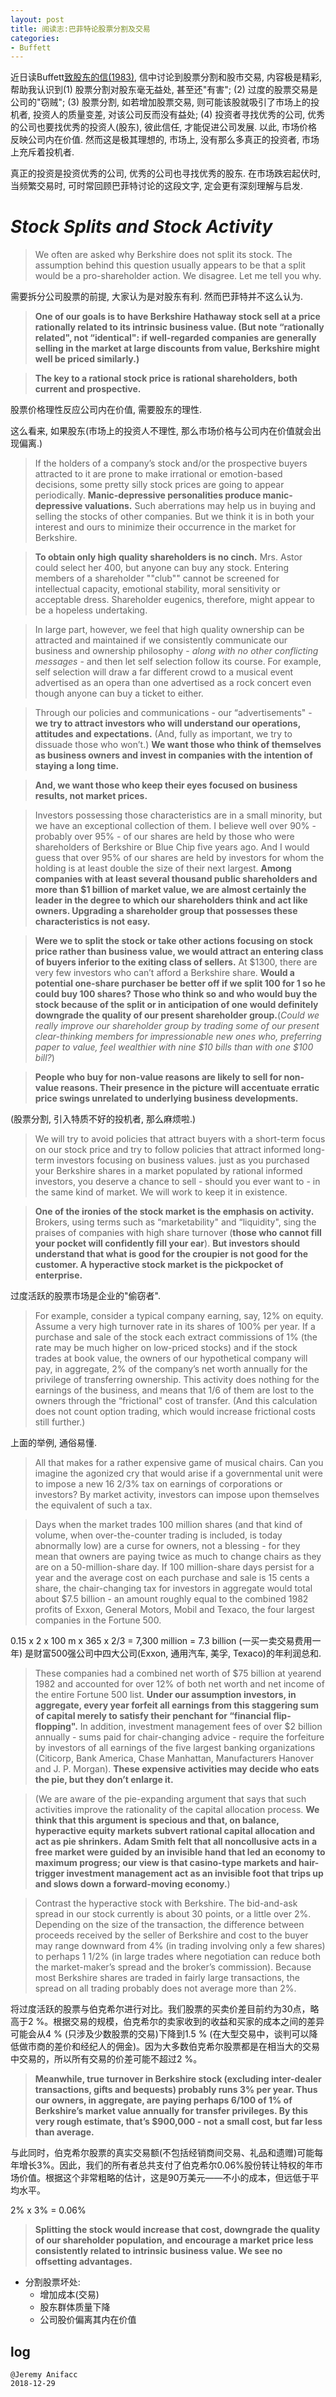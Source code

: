 ```yaml
---
layout: post
title: 阅读志:巴菲特论股票分割及交易
categories:
- Buffett
---
```

近日读Buffett[致股东的信(1983)](http://www.berkshirehathaway.com/letters/1983.html), 信中讨论到股票分割和股市交易, 内容极是精彩, 帮助我认识到(1) 股票分割对股东毫无益处, 甚至还"有害"; (2) 过度的股票交易是公司的"窃贼"; (3) 股票分割, 如若增加股票交易, 则可能该股就吸引了市场上的投机者, 投资人的质量变差, 对该公司反而没有益处; (4) 投资者寻找优秀的公司, 优秀的公司也要找优秀的投资人(股东), 彼此信任, 才能促进公司发展. 以此, 市场价格反映公司内在价值. 然而这是极其理想的, 市场上, 没有那么多真正的投资者, 市场上充斥着投机者.

真正的投资是投资优秀的公司, 优秀的公司也寻找优秀的股东. 在市场跌宕起伏时, 当频繁交易时, 可时常回顾巴菲特讨论的这段文字, 定会更有深刻理解与启发. 

# *Stock Splits and Stock Activity*

> We often are asked why Berkshire does not split its stock.  The assumption behind this question usually appears to be that a split would be a pro-shareholder action.  We disagree.  Let me tell you why.

需要拆分公司股票的前提, 大家认为是对股东有利. 然而巴菲特并不这么认为.

> **One of our goals is to have Berkshire Hathaway stock sell at a price rationally related to its intrinsic business value.  (But note “rationally related", not “identical": if well-regarded companies are generally selling in the market at large discounts from value, Berkshire might well be priced similarly.)** 

> **The key to a rational stock price is rational shareholders, both current and prospective.**

股票价格理性反应公司内在价值, 需要股东的理性. 

这么看来, 如果股东(市场上的投资人不理性, 那么市场价格与公司内在价值就会出现偏离.)

> If the holders of a company’s stock and/or the prospective buyers attracted to it are prone to make irrational or emotion-based decisions, some pretty silly stock prices are going to appear periodically.  **Manic-depressive personalities produce manic-depressive valuations.**  Such aberrations may help us in buying and selling the stocks of other companies.  But we think it is in both your interest and ours to minimize their occurrence in the market for Berkshire.

> **To obtain only high quality shareholders is no cinch.**  Mrs. Astor could select her 400, but anyone can buy any stock.  Entering members of a shareholder ""club"" cannot be screened for intellectual capacity, emotional stability, moral sensitivity or acceptable dress.  Shareholder eugenics, therefore, might appear to be a hopeless undertaking.

> In large part, however, we feel that high quality ownership can be attracted and maintained if we consistently communicate our business and ownership philosophy - *along with no other 
conflicting messages* - and then let self selection follow its course.  For example, self selection will draw a far different crowd to a musical event advertised as an opera than one advertised as a rock concert even though anyone can buy a ticket to either.

> Through our policies and communications - our “advertisements" - **we try to attract investors who will understand our operations, attitudes and expectations.** (And, fully as important, we try to dissuade those who won’t.) **We want those who think of themselves as business owners and invest in companies with the intention of staying a long time.**  

> **And, we want those who keep their eyes focused on business results, not market prices.**

> Investors possessing those characteristics are in a small minority, but we have an exceptional collection of them.  I believe well over 90% - probably over 95% - of our shares are held by those who were shareholders of Berkshire or Blue Chip five years ago.  And I would guess that over 95% of our shares are held by investors for whom the holding is at least double the size of their next largest.  **Among companies with at least several thousand public shareholders and more than $1 billion of market value, we are almost certainly the leader in the degree to which our shareholders think and act like owners.  Upgrading a shareholder group that possesses these characteristics is not easy.**

> **Were we to split the stock or take other actions focusing on stock price rather than business value, we would attract an entering class of buyers inferior to the exiting class of sellers.**  At $1300, there are very few investors who can’t afford a Berkshire share.  **Would a potential one-share purchaser be better off if we split 100 for 1 so he could buy 100 shares?  Those who think so and who would buy the stock because of the split or in anticipation of one would definitely downgrade the quality of our present shareholder group.**(*Could we really improve our shareholder group by trading some of our present clear-thinking members for impressionable new ones who, preferring paper to value, feel wealthier with nine $10 bills than with one $100 bill?*) 

> **People who buy for non-value reasons are likely to sell for non-value reasons. Their presence in the picture will accentuate erratic price swings unrelated to underlying business developments.** 

(股票分割, 引入特质不好的投机者, 那么麻烦啦.) 

> We will try to avoid policies that attract buyers with a short-term focus on our stock price and try to follow policies that attract informed long-term investors focusing on business values. just as you purchased your Berkshire shares in a market populated by rational informed investors, you deserve a chance to sell - should you ever want to - in the same kind of market.  We will work to keep it in existence.

> **One of the ironies of the stock market is the emphasis on activity.**  Brokers, using terms such as “marketability" and “liquidity", sing the praises of companies with high share turnover (**those who cannot fill your pocket will confidently fill your ear**).  **But investors should understand that what is good for the croupier is not good for the customer.  A hyperactive stock market is the pickpocket of enterprise.**

过度活跃的股票市场是企业的"偷窃者".

> For example, consider a typical company earning, say, 12% on equity.  Assume a very high turnover rate in its shares of 100% per year.  If a purchase and sale of the stock each extract commissions of 1% (the rate may be much higher on low-priced stocks) and if the stock trades at book value, the owners of our hypothetical company will pay, in aggregate, 2% of the company’s net worth annually for the privilege of transferring ownership.  This activity does nothing for the earnings of the business, and means that 1/6 of them are lost to the owners through the “frictional" cost of transfer. (And this calculation does not count option trading, which would increase frictional costs still further.)

上面的举例, 通俗易懂.

> All that makes for a rather expensive game of musical chairs.  Can you imagine the agonized cry that would arise if a governmental unit were to impose a new 16 2/3% tax on earnings of corporations or investors?  By market activity, investors can impose upon themselves the equivalent of such a tax.

> Days when the market trades 100 million shares (and that kind of volume, when over-the-counter trading is included, is today abnormally low) are a curse for owners, not a blessing - for they mean that owners are paying twice as much to change chairs as they are on a 50-million-share day.  If 100 million-share days persist for a year and the average cost on each purchase and sale is 15 cents a share, the chair-changing tax for investors in aggregate would total about $7.5 billion - an amount roughly equal to the combined 1982 profits of Exxon, General Motors, Mobil and Texaco, the four largest companies in the Fortune 500.

0.15 x 2 x 100 m x 365 x 2/3 = 7,300 million = 7.3 billion (一买一卖交易费用一年) 是财富500强公司中四大公司(Exxon, 通用汽车, 美孚, Texaco)的年利润总和.

> These companies had a combined net worth of $75 billion at yearend 1982 and accounted for over 12% of both net worth and net income of the entire Fortune 500 list.  **Under our assumption investors, in aggregate, every year forfeit all earnings from this staggering sum of capital merely to satisfy their penchant for “financial flip-flopping".**  In addition, investment management fees of over $2 billion annually - sums paid for chair-changing advice - require the forfeiture by investors of all earnings of the five largest banking organizations (Citicorp, Bank America, Chase Manhattan, Manufacturers Hanover and J. P. Morgan).  **These expensive activities may decide who eats the pie, but they don’t enlarge it.**

> (We are aware of the pie-expanding argument that says that such activities improve the rationality of the capital allocation process.  **We think that this argument is specious and that, on balance, hyperactive equity markets subvert rational capital allocation and act as pie shrinkers.**  **Adam Smith felt that all noncollusive acts in a free market were guided by an invisible hand that led an economy to maximum progress; our view is that casino-type markets and hair-trigger investment management act as an invisible foot that trips up and slows down a forward-moving economy.**)

> Contrast the hyperactive stock with Berkshire.  The bid-and-ask spread in our stock currently is about 30 points, or a little over 2%.  Depending on the size of the transaction, the difference between proceeds received by the seller of Berkshire and cost to the buyer may range downward from 4% (in trading involving only a few shares) to perhaps 1 1/2% (in large trades where negotiation can reduce both the market-maker’s spread and the broker’s commission).  Because most Berkshire shares are traded in fairly large transactions, the spread on all trading probably does not average more than 2%.

将过度活跃的股票与伯克希尔进行对比。我们股票的买卖价差目前约为30点，略高于2 %。根据交易的规模，伯克希尔的卖家收到的收益和买家的成本之间的差异可能会从4 % (只涉及少数股票的交易)下降到1.5 % (在大型交易中，谈判可以降低做市商的差价和经纪人的佣金)。因为大多数伯克希尔股票都是在相当大的交易中交易的，所以所有交易的价差可能不超过2 %。

> **Meanwhile, true turnover in Berkshire stock (excluding inter-dealer transactions, gifts and bequests) probably runs 3% per year.  Thus our owners, in aggregate, are paying perhaps 6/100 of 1% of Berkshire’s market value annually for transfer privileges.  By this very rough estimate, that’s $900,000 - not a small cost, but far less than average.**

与此同时，伯克希尔股票的真实交易额(不包括经销商间交易、礼品和遗赠)可能每年增长3%。因此，我们的所有者总共支付了伯克希尔0.06%股份转让特权的年市场价值。根据这个非常粗略的估计，这是90万美元——不小的成本，但远低于平均水平。

2% x 3% = 0.06%

> **Splitting the stock would increase that cost, downgrade the quality of our shareholder population, and encourage a market price less consistently related to intrinsic business value.  We see no offsetting advantages.**

- 分割股票坏处:
    - 增加成本(交易)
    - 股东群体质量下降
    - 公司股价偏离其内在价值

## log

```
@Jeremy Anifacc
2018-12-29
```
